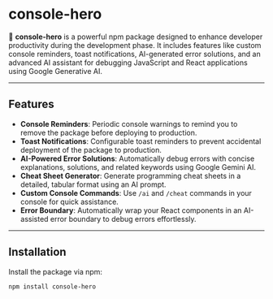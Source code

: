 # console-hero

🚀 **console-hero** is a powerful npm package designed to enhance developer productivity during the development phase. It includes features like custom console reminders, toast notifications, AI-generated error solutions, and an advanced AI assistant for debugging JavaScript and React applications using Google Generative AI.

---

## Features

- **Console Reminders**: Periodic console warnings to remind you to remove the package before deploying to production.
- **Toast Notifications**: Configurable toast reminders to prevent accidental deployment of the package to production.
- **AI-Powered Error Solutions**: Automatically debug errors with concise explanations, solutions, and related keywords using Google Gemini AI.
- **Cheat Sheet Generator**: Generate programming cheat sheets in a detailed, tabular format using an AI prompt.
- **Custom Console Commands**: Use `/ai` and `/cheat` commands in your console for quick assistance.
- **Error Boundary**: Automatically wrap your React components in an AI-assisted error boundary to debug errors effortlessly.

---

## Installation

Install the package via npm:

```bash
npm install console-hero
